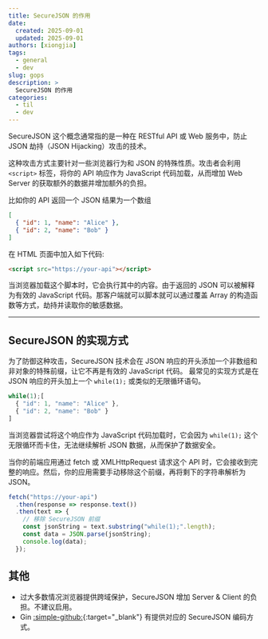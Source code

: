 ```yaml
---
title: SecureJSON 的作用
date:
  created: 2025-09-01
  updated: 2025-09-01
authors: [xiongjia]
tags:
  - general
  - dev
slug: gops
description: >
  SecureJSON 的作用
categories:
  - til
  - dev
---
```


SecureJSON 这个概念通常指的是一种在 RESTful API 或 Web 服务中，防止 JSON 劫持（JSON Hijacking）攻击的技术。
<!-- more -->

这种攻击方式主要针对一些浏览器行为和 JSON 的特殊性质。攻击者会利用 `<script>` 标签，将你的 API 响应作为 JavaScript 代码加载，从而增加 Web Server 的获取额外的数据并增加额外的负担。   

比如你的 API 返回一个 JSON 结果为一个数组
```json
[
  { "id": 1, "name": "Alice" },
  { "id": 2, "name": "Bob" }
]
```

在 HTML 页面中加入如下代码:
```html
<script src="https://your-api"></script>
```

当浏览器加载这个脚本时，它会执行其中的内容。由于返回的 JSON 可以被解释为有效的 JavaScript 代码。那客户端就可以脚本就可以通过覆盖 Array 的构造函数等方式，劫持并读取你的敏感数据。

---

## SecureJSON 的实现方式

为了防御这种攻击，SecureJSON 技术会在 JSON 响应的开头添加一个非数组和非对象的特殊前缀，让它不再是有效的 JavaScript 代码。
最常见的实现方式是在 JSON 响应的开头加上一个 `while(1);` 或类似的无限循环语句。
```js
while(1);[
  { "id": 1, "name": "Alice" },
  { "id": 2, "name": "Bob" }
]
```

当浏览器尝试将这个响应作为 JavaScript 代码加载时，它会因为 `while(1);` 这个无限循环而卡住，无法继续解析 JSON 数据，从而保护了数据安全。


当你的前端应用通过 fetch 或 XMLHttpRequest 请求这个 API 时，它会接收到完整的响应。然后，你的应用需要手动移除这个前缀，再将剩下的字符串解析为 JSON。
```js
fetch("https://your-api")
  .then(response => response.text())
  .then(text => {
    // 移除 SecureJSON 前缀
    const jsonString = text.substring("while(1);".length);
    const data = JSON.parse(jsonString);
    console.log(data);
  });
```



## 其他

- 过大多数情况浏览器提供跨域保护，SecureJSON 增加 Server & Client 的负担。不建议启用。
- Gin [:simple-github:](https://github.com/gin-gonic/gin){:target="\_blank"} 有提供对应的 SecureJSON 编码方式。
